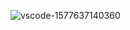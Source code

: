 ![vscode-1577637140360](https://user-images.githubusercontent.com/7388088/71559671-b41db580-2a69-11ea-83a4-b6fd0ce39afd.gif)
